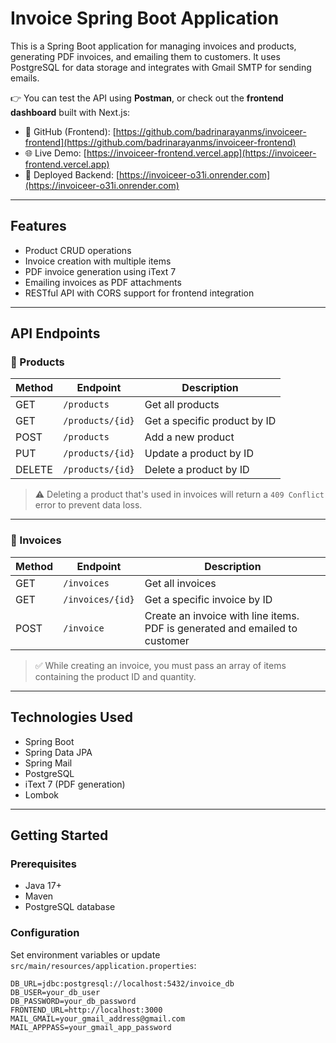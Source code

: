 # Invoice Spring Boot Application

This is a Spring Boot application for managing invoices and products, generating PDF invoices, and emailing them to customers. It uses PostgreSQL for data storage and integrates with Gmail SMTP for sending emails.

👉 You can test the API using **Postman**, or check out the **frontend dashboard** built with Next.js:
- 🔗 GitHub (Frontend): [https://github.com/badrinarayanms/invoiceer-frontend](https://github.com/badrinarayanms/invoiceer-frontend)
- 🌐 Live Demo: [https://invoiceer-frontend.vercel.app](https://invoiceer-frontend.vercel.app)
- 🚀 Deployed Backend: [https://invoiceer-o31i.onrender.com](https://invoiceer-o31i.onrender.com)

---

## Features

- Product CRUD operations
- Invoice creation with multiple items
- PDF invoice generation using iText 7
- Emailing invoices as PDF attachments
- RESTful API with CORS support for frontend integration

---

## API Endpoints

### 🔹 Products

| Method | Endpoint             | Description                         |
|--------|----------------------|-------------------------------------|
| GET    | `/products`          | Get all products                    |
| GET    | `/products/{id}`     | Get a specific product by ID        |
| POST   | `/products`          | Add a new product                   |
| PUT    | `/products/{id}`     | Update a product by ID              |
| DELETE | `/products/{id}`     | Delete a product by ID              |

> ⚠️ Deleting a product that's used in invoices will return a `409 Conflict` error to prevent data loss.

---

### 🔹 Invoices

| Method | Endpoint             | Description                            |
|--------|----------------------|----------------------------------------|
| GET    | `/invoices`          | Get all invoices                       |
| GET    | `/invoices/{id}`     | Get a specific invoice by ID           |
| POST   | `/invoice`           | Create an invoice with line items. PDF is generated and emailed to customer |

> ✅ While creating an invoice, you must pass an array of items containing the product ID and quantity.

---

## Technologies Used

- Spring Boot
- Spring Data JPA
- Spring Mail
- PostgreSQL
- iText 7 (PDF generation)
- Lombok

---

## Getting Started

### Prerequisites

- Java 17+
- Maven
- PostgreSQL database

### Configuration

Set environment variables or update `src/main/resources/application.properties`:

```properties
DB_URL=jdbc:postgresql://localhost:5432/invoice_db
DB_USER=your_db_user
DB_PASSWORD=your_db_password
FRONTEND_URL=http://localhost:3000
MAIL_GMAIL=your_gmail_address@gmail.com
MAIL_APPPASS=your_gmail_app_password
